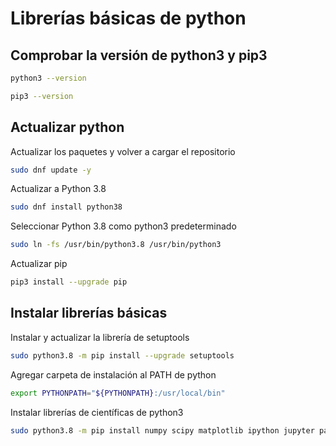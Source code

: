 # Librerías básicas de python

## Comprobar la versión de python3 y pip3

```sh
python3 --version
```
```sh
pip3 --version
```

## Actualizar python 

Actualizar los paquetes y volver a cargar el repositorio
```sh
sudo dnf update -y 
```
Actualizar a Python 3.8
```sh
sudo dnf install python38
```
Seleccionar Python 3.8 como python3 predeterminado
```sh
sudo ln -fs /usr/bin/python3.8 /usr/bin/python3
```

Actualizar pip

```sh
pip3 install --upgrade pip
```
## Instalar librerías básicas

Instalar y actualizar la librería de setuptools
```sh
sudo python3.8 -m pip install --upgrade setuptools
```
Agregar carpeta de instalación al PATH de python
```sh
export PYTHONPATH="${PYTHONPATH}:/usr/local/bin"
```
Instalar librerías de científicas de python3
```sh
sudo python3.8 -m pip install numpy scipy matplotlib ipython jupyter pandas sympy nose
```
